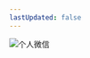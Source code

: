 ```yaml
---
lastUpdated: false
---
```

![个人微信](https://bucket-linxc.oss-cn-guangzhou.aliyuncs.com/images/image-20240628165944473.png)

<style>
img {
    max-width: 80%;
    margin: auto;
}
</style>